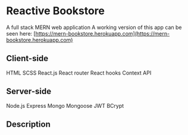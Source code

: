 # Reactive Bookstore

A full stack MERN web application
A working version of this app can be seen here: [https://mern-bookstore.herokuapp.com](https://mern-bookstore.herokuapp.com)

## Client-side
HTML
SCSS
React.js
React router
React hooks
Context API

## Server-side
Node.js
Express
Mongo
Mongoose
JWT
BCrypt

## Description